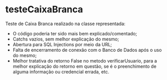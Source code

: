 # testeCaixaBranca

Teste de Caixa Branca realizado na classe representada:

- O código poderia ter sido mais bem explicado/comentado;
- Catchs vazios, sem melhor explicação do mesmo;
- Abertura para SQL Injections por meio da URL;
- Falta de encerramento de conexão com o Banco de Dados após o uso do mesmo;
- Melhor tratativa do retorno False no metodo verificarUsuario, para a melhor explicação do retorno em questão, se é o preenchimento de alguma informação ou credencial errada, etc.
